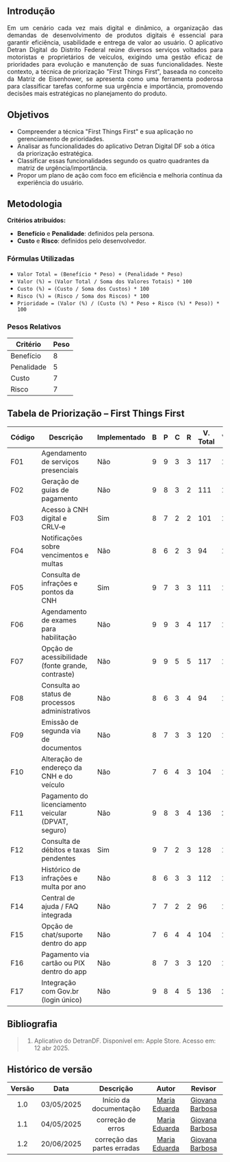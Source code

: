 ## Introdução
<p align="justify">
Em um cenário cada vez mais digital e dinâmico, a organização das demandas de desenvolvimento de produtos digitais é essencial para garantir eficiência, usabilidade e entrega de valor ao usuário. O aplicativo Detran Digital do Distrito Federal reúne diversos serviços voltados para motoristas e proprietários de veículos, exigindo uma gestão eficaz de prioridades para evolução e manutenção de suas funcionalidades. Neste contexto, a técnica de priorização "First Things First", baseada no conceito da Matriz de Eisenhower, se apresenta como uma ferramenta poderosa para classificar tarefas conforme sua urgência e importância, promovendo decisões mais estratégicas no planejamento do produto.
</p>

## Objetivos
<p align="justify">

- Compreender a técnica "First Things First" e sua aplicação no gerenciamento de prioridades.
- Analisar as funcionalidades do aplicativo Detran Digital DF sob a ótica da priorização estratégica.
- Classificar essas funcionalidades segundo os quatro quadrantes da matriz de urgência/importância.
- Propor um plano de ação com foco em eficiência e melhoria contínua da experiência do usuário.

</p>

## Metodologia

**Critérios atribuídos:**

- **Benefício** e **Penalidade**: definidos pela persona.
- **Custo** e **Risco**: definidos pelo desenvolvedor.

### Fórmulas Utilizadas

- `Valor Total = (Benefício * Peso) + (Penalidade * Peso)`
- `Valor (%) = (Valor Total / Soma dos Valores Totais) * 100`
- `Custo (%) = (Custo / Soma dos Custos) * 100`
- `Risco (%) = (Risco / Soma dos Riscos) * 100`
- `Prioridade = (Valor (%) / (Custo (%) * Peso + Risco (%) * Peso)) * 100`

### Pesos Relativos

| Critério    | Peso |
|-------------|------|
| Benefício   | 8    |
| Penalidade  | 5    |
| Custo       | 7    |
| Risco       | 7    |

## Tabela de Priorização – First Things First 

| Código | Descrição                                                | Implementado | B | P | C | R | V. Total | V. (%) | C. (%) | R. (%) | Prioridade |
|--------|-----------------------------------------------------------|--------------|---|---|---|---|----------|--------|--------|--------|------------|
| F01    | Agendamento de serviços presenciais                      | Não          | 9 | 9 | 3 | 3 | 117      | 18,0%  | 10,3%  | 9,4%   | 41,26      |
| F02    | Geração de guias de pagamento                            | Não          | 9 | 8 | 3 | 2 | 111      | 17,0%  | 10,3%  | 6,3%   | 47,45      |
| F03    | Acesso à CNH digital e CRLV‑e                            | Sim          | 8 | 7 | 2 | 2 | 101      | 15,5%  | 6,9%   | 6,3%   | 49,77      |
| F04    | Notificações sobre vencimentos e multas                  | Não          | 8 | 6 | 2 | 3 | 94       | 14,4%  | 6,9%   | 9,4%   | 37,15      |
| F05    | Consulta de infrações e pontos da CNH                    | Sim          | 9 | 7 | 3 | 3 | 111      | 17,0%  | 10,3%  | 9,4%   | 39,70      |
| F06    | Agendamento de exames para habilitação                   | Não          | 9 | 9 | 3 | 4 | 117      | 18,0%  | 10,3%  | 12,5%  | 34,76      |
| F07    | Opção de acessibilidade (fonte grande, contraste)        | Não          | 9 | 9 | 5 | 5 | 117      | 18,0%  | 17,2%  | 15,6%  | 27,31      |
| F08    | Consulta ao status de processos administrativos          | Não          | 8 | 6 | 3 | 4 | 94       | 14,4%  | 10,3%  | 12,5%  | 33,51      |
| F09    | Emissão de segunda via de documentos                     | Não          | 8 | 7 | 3 | 3 | 120      | 17,8%  | 10,3%  | 9,4%   | 41,10      |
| F10    | Alteração de endereço da CNH e do veículo                | Não          | 7 | 6 | 4 | 3 | 104      | 15,4%  | 13,8%  | 9,4%   | 34,12      |
| F11    | Pagamento do licenciamento veicular (DPVAT, seguro)      | Não          | 9 | 8 | 3 | 4 | 136      | 20,2%  | 10,3%  | 12,5%  | 45,12      |
| F12    | Consulta de débitos e taxas pendentes                    | Sim          | 9 | 7 | 2 | 3 | 128      | 19,0%  | 6,9%   | 9,4%   | 48,53      |
| F13    | Histórico de infrações e multa por ano                   | Não          | 8 | 6 | 3 | 3 | 112      | 16,6%  | 10,3%  | 9,4%   | 36,20      |
| F14    | Central de ajuda / FAQ integrada                         | Não          | 7 | 7 | 2 | 2 | 96       | 14,2%  | 6,9%   | 6,3%   | 53,45      |
| F15    | Opção de chat/suporte dentro do app                      | Não          | 7 | 6 | 4 | 4 | 104      | 15,4%  | 13,8%  | 12,5%  | 30,68      |
| F16    | Pagamento via cartão ou PIX dentro do app                | Não          | 8 | 7 | 3 | 3 | 120      | 17,8%  | 10,3%  | 9,4%   | 44,55      |
| F17    | Integração com Gov.br (login único)                      | Não          | 9 | 8 | 4 | 5 | 136      | 20,2%  | 13,8%  | 15,6%  | 42,65      |



## Bibliografia

> 1. Aplicativo do DetranDF. Disponível em: Apple Store. Acesso em: 12 abr 2025.

## Histórico de versão

| Versão |    Data    |       Descrição        |                     Autor                      |                  Revisor                   |
| :----: | :--------: | :--------------------: | :--------------------------------------------: | :----------------------------------------: |
|  1.0   | 03/05/2025 | Início da documentação | [Maria Eduarda](https://github.com/maaduh)     |  [Giovana Barbosa ](https://github.com/gio221) |
|  1.1   | 04/05/2025 | correção de erros | [Maria Eduarda](https://github.com/maaduh)     |       [Giovana Barbosa ](https://github.com/gio221) | 
|  1.2   | 20/06/2025 | correção das partes erradas | [Maria Eduarda](https://github.com/maaduh)     |    [Giovana Barbosa ](https://github.com/gio221)      | 